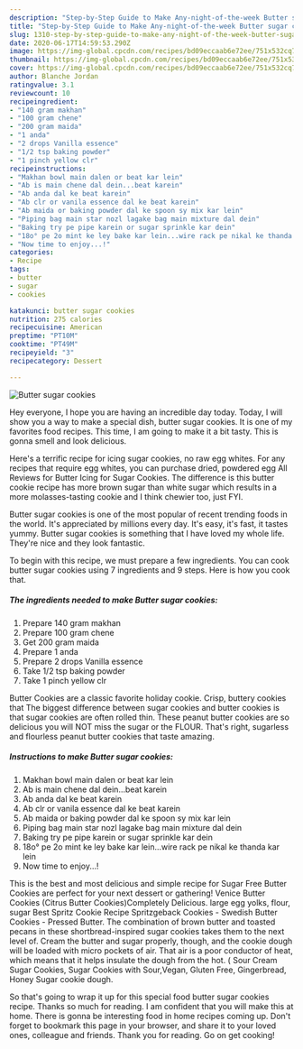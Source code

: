 ```yaml
---
description: "Step-by-Step Guide to Make Any-night-of-the-week Butter sugar cookies"
title: "Step-by-Step Guide to Make Any-night-of-the-week Butter sugar cookies"
slug: 1310-step-by-step-guide-to-make-any-night-of-the-week-butter-sugar-cookies
date: 2020-06-17T14:59:53.290Z
image: https://img-global.cpcdn.com/recipes/bd09eccaab6e72ee/751x532cq70/butter-sugar-cookies-recipe-main-photo.jpg
thumbnail: https://img-global.cpcdn.com/recipes/bd09eccaab6e72ee/751x532cq70/butter-sugar-cookies-recipe-main-photo.jpg
cover: https://img-global.cpcdn.com/recipes/bd09eccaab6e72ee/751x532cq70/butter-sugar-cookies-recipe-main-photo.jpg
author: Blanche Jordan
ratingvalue: 3.1
reviewcount: 10
recipeingredient:
- "140 gram makhan"
- "100 gram chene"
- "200 gram maida"
- "1 anda"
- "2 drops Vanilla essence"
- "1/2 tsp baking powder"
- "1 pinch yellow clr"
recipeinstructions:
- "Makhan bowl main dalen or beat kar lein"
- "Ab is main chene dal dein...beat karein"
- "Ab anda dal ke beat karein"
- "Ab clr or vanila essence dal ke beat karein"
- "Ab maida or baking powder dal ke spoon sy mix kar lein"
- "Piping bag main star nozl lagake bag main mixture dal dein"
- "Baking try pe pipe karein or sugar sprinkle kar dein"
- "18o° pe 2o mint ke ley bake kar lein...wire rack pe nikal ke thanda kar lein"
- "Now time to enjoy...!"
categories:
- Recipe
tags:
- butter
- sugar
- cookies

katakunci: butter sugar cookies 
nutrition: 275 calories
recipecuisine: American
preptime: "PT10M"
cooktime: "PT49M"
recipeyield: "3"
recipecategory: Dessert

---
```



![Butter sugar cookies](https://img-global.cpcdn.com/recipes/bd09eccaab6e72ee/751x532cq70/butter-sugar-cookies-recipe-main-photo.jpg)

Hey everyone, I hope you are having an incredible day today. Today, I will show you a way to make a special dish, butter sugar cookies. It is one of my favorites food recipes. This time, I am going to make it a bit tasty. This is gonna smell and look delicious.

Here&#39;s a terrific recipe for icing sugar cookies, no raw egg whites. For any recipes that require egg whites, you can purchase dried, powdered egg All Reviews for Butter Icing for Sugar Cookies. The difference is this butter cookie recipe has more brown sugar than white sugar which results in a more molasses-tasting cookie and I think chewier too, just FYI.

Butter sugar cookies is one of the most popular of recent trending foods in the world. It's appreciated by millions every day. It's easy, it's fast, it tastes yummy. Butter sugar cookies is something that I have loved my whole life. They're nice and they look fantastic.


To begin with this recipe, we must prepare a few ingredients. You can cook butter sugar cookies using 7 ingredients and 9 steps. Here is how you cook that.

<!--inarticleads1-->

##### The ingredients needed to make Butter sugar cookies:

1. Prepare 140 gram makhan
1. Prepare 100 gram chene
1. Get 200 gram maida
1. Prepare 1 anda
1. Prepare 2 drops Vanilla essence
1. Take 1/2 tsp baking powder
1. Take 1 pinch yellow clr


Butter Cookies are a classic favorite holiday cookie. Crisp, buttery cookies that The biggest difference between sugar cookies and butter cookies is that sugar cookies are often rolled thin. These peanut butter cookies are so delicious you will NOT miss the sugar or the FLOUR. That&#39;s right, sugarless and flourless peanut butter cookies that taste amazing. 

<!--inarticleads2-->

##### Instructions to make Butter sugar cookies:

1. Makhan bowl main dalen or beat kar lein
1. Ab is main chene dal dein...beat karein
1. Ab anda dal ke beat karein
1. Ab clr or vanila essence dal ke beat karein
1. Ab maida or baking powder dal ke spoon sy mix kar lein
1. Piping bag main star nozl lagake bag main mixture dal dein
1. Baking try pe pipe karein or sugar sprinkle kar dein
1. 18o° pe 2o mint ke ley bake kar lein...wire rack pe nikal ke thanda kar lein
1. Now time to enjoy...!


This is the best and most delicious and simple recipe for Sugar Free Butter Cookies are perfect for your next dessert or gathering! Venice Butter Cookies (Citrus Butter Cookies)Completely Delicious. large egg yolks, flour, sugar Best Spritz Cookie Recipe Spritzgeback Cookies - Swedish Butter Cookies - Pressed Butter. The combination of brown butter and toasted pecans in these shortbread-inspired sugar cookies takes them to the next level of. Cream the butter and sugar properly, though, and the cookie dough will be loaded with micro pockets of air. That air is a poor conductor of heat, which means that it helps insulate the dough from the hot. ( Sour Cream Sugar Cookies, Sugar Cookies with Sour,Vegan, Gluten Free, Gingerbread, Honey Sugar cookie dough. 

So that's going to wrap it up for this special food butter sugar cookies recipe. Thanks so much for reading. I am confident that you will make this at home. There is gonna be interesting food in home recipes coming up. Don't forget to bookmark this page in your browser, and share it to your loved ones, colleague and friends. Thank you for reading. Go on get cooking!
